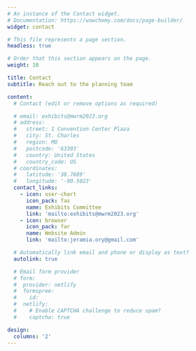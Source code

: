 ```yaml
---
# An instance of the Contact widget.
# Documentation: https://wowchemy.com/docs/page-builder/
widget: contact

# This file represents a page section.
headless: true

# Order that this section appears on the page.
weight: 10

title: Contact
subtitle: Reach out to the planning team

content:
  # Contact (edit or remove options as required)

  # email: exhibits@mwrm2023.org
  # address:
  #   street: 1 Convention Center Plaza
  #   city: St. Charles
  #   region: MO
  #   postcode: '63303'
  #   country: United States
  #   country_code: US
  # coordinates:
  #   latitude: '38.7689'
  #   longitude: '-90.5023'
  contact_links:
    - icon: user-chart
      icon_pack: fas
      name: Exhibits Committee
      link: 'mailto:exhibits@mwrm2023.org'
    - icon: browser
      icon_pack: far
      name: Website Admin
      link: 'mailto:jeramia.ory@gmail.com'

  # Automatically link email and phone or display as text?
  autolink: true

  # Email form provider
  # form:
  #  provider: netlify
  #  formspree:
  #    id:
  #  netlify:
  #    # Enable CAPTCHA challenge to reduce spam?
  #    captcha: true

design:
  columns: '2'
---
```


